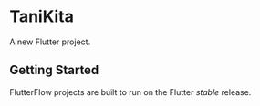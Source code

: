 # TaniKita

A new Flutter project.

## Getting Started

FlutterFlow projects are built to run on the Flutter _stable_ release.
